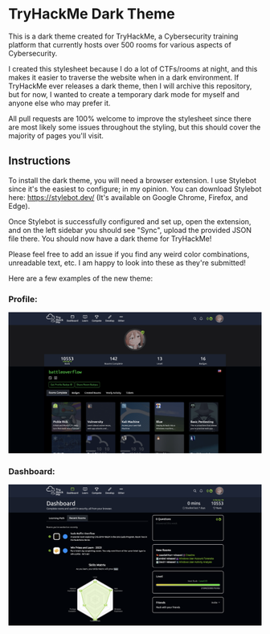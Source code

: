 # TryHackMe Dark Theme

This is a dark theme created for TryHackMe, a Cybersecurity training platform that currently hosts over 500 rooms for various aspects of Cybersecurity.

I created this stylesheet because I do a lot of CTFs/rooms at night, and this makes it easier to traverse the website when in a dark environment. If TryHackMe ever releases a dark theme, then I will archive this repository, but for now, I wanted to create a temporary dark mode for myself and anyone else who may prefer it.

All pull requests are 100% welcome to improve the stylesheet since there are most likely some issues throughout the styling, but this should cover the majority of pages you'll visit.

## Instructions

To install the dark theme, you will need a browser extension. I use Stylebot since it's the easiest to configure; in my opinion. You can download Stylebot here: https://stylebot.dev/ (It's available on Google Chrome, Firefox, and Edge).

Once Stylebot is successfully configured and set up, open the extension, and on the left sidebar you should see "Sync", upload the provided JSON file there. You should now have a dark theme for TryHackMe!

Please feel free to add an issue if you find any weird color combinations, unreadable text, etc. I am happy to look into these as they're submitted!

Here are a few examples of the new theme:

### Profile:
<img src="assets/profile.png" alt="Profile with dark theme">

### Dashboard:
<img src="assets/dashboard.png" alt="Dashboard with dark theme">
